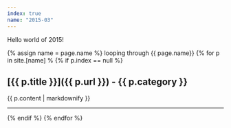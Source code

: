 ```yaml
---
index: true
name: "2015-03"
---
```


Hello world of 2015!

{% assign name = page.name %}
looping through {{ page.name}}
  {% for p in site.[name] %
  {% if p.index == null %}
## [{{ p.title }}]({{ p.url }}) - {{ p.category }}
{{ p.content | markdownify }}
***
  {% endif %}
{% endfor %}
